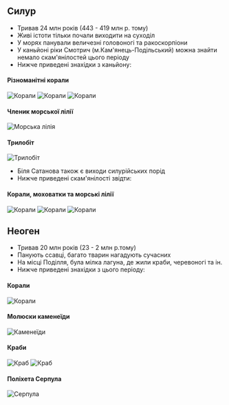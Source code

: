 ## Силур
- Тривав 24 млн років (443 - 419 млн р. тому)
- Живі істоти тільки почали виходити на суходіл
- У морях панували величезні головоногі та ракоскорпіони
- У каньйоні ріки Смотрич (м.Кам'янець-Подільський) можна знайти немало скам'янілостей цього періоду
- Нижче приведені знахідки з каньйону:
#### Різноманітні корали
![Корали](coral1.jpg)
![Корали](coral2.jpg)
![Корали](coral3.jpg)
#### Членик морської лілії
![Морська лілія](criino.jpg)
#### Трилобіт
![Трилобіт](trilobite.jpg)
- Біля Сатанова також є виходи силурійських порід
- Нижче приведені скам'янілості звідти:
#### Корали, моховатки та морські лілії
![Корали](koral4.jpg) 
![Корали](koral5.jpg)
![Корали](koral6.jpg) 
## Неоген
- Тривав 20 млн років (23 - 2 млн р.тому)
- Панують ссавці, багато тварин нагадують сучасних
- На місці Поділля, була мілка лагуна, де жили краби, черевоногі та ін.
- Нижче приведені знахідки з цього періоду:
#### Корали
![Корали](corals.jpg)
#### Молюски каменеїди
![Каменеїди](kamen.jpg)
#### Краби
![Краб](crab1.jpg)
![Краб](crab2.jpg)
#### Поліхета Серпула
![Серпула](serpula.jpg)
